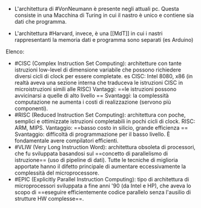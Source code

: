 - L'architettura di #VonNeumann è presente negli attuali pc. Questa consiste in una Macchina di Turing in cui il nastro è unico e contiene sia dati che programma.  

- L'architettura #Harvard, invece, è una [[MdT]] in cui i nastri rappresentanti la memoria dati e programma sono separati (es Arduino)

Elenco:
* #CISC (Complex Instruction Set Computing): architetture con tante istruzioni low-level di dimensione variabile che possono richiedere diversi cicli di clock per essere completate.  es CISC: Intel 8080, x86 (in realtà aveva una sezione interna che traduceva le istruzioni CISC in microistruzioni simili alle RISC)
 Vantaggi: ==le istruzioni possono avvicinarsi a quelle di alto livello ==
 Svantaggi: la complessità computazione ne aumenta i costi di realizzazione (servono più componenti).
* #RISC (Reduced Instruction Set Computing): architettura con poche, semplici e ottimizzate istruzioni completabili in pochi cicli di clock.  RISC: ARM, MIPS.
 Vantaggio: ==basso costo in silicio, grande efficienza  ==
 Svantaggio: difficoltà di programmazione per il basso livello. È fondamentale avere compilatori efficienti.
* #VLIW (Very Long Instruction Word): architettura obsoleta di processori, che fu sviluppata basandosi sul ==concetto di parallelismo di istruzione== (uso di pipeline di dati). Tutte le tecniche di miglioria apportate hanno il difetto principale di aumentare eccessivamente la complessità del microprocessore.
* #EPIC (Explicitly Parallel Instruction Computing): tipo di architettura di microprocessori sviluppata a fine anni '90 (da Intel e HP), che aveva lo scopo di ==eseguire efficientemente codice parallelo senza l'ausilio di strutture HW complesse==.
